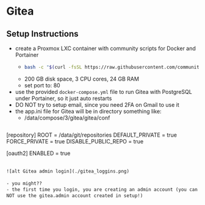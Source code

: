 # Gitea

## Setup Instructions

- create a Proxmox LXC container with community scripts for Docker and Portainer
  - ```bash
    bash -c "$(curl -fsSL https://raw.githubusercontent.com/community-scripts/ProxmoxVE/main/ct/docker.sh)"
    ```
  - 200 GB disk space, 3 CPU cores, 24 GB RAM
  - set port to: 80
- use the provided `docker-compose.yml` file to run Gitea with PostgreSQL under Portainer, so it just auto restarts
- DO NOT try to setup email, since you need 2FA on Gmail to use it
- the app.ini file for Gitea will be in directory something like:
  - /data/compose/3/gitea/gitea/conf
  ```bash
[repository]
ROOT = /data/git/repositories
DEFAULT_PRIVATE = true
FORCE_PRIVATE = true
DISABLE_PUBLIC_REPO = true

[oauth2]
ENABLED = true
  ```

![alt Gitea admin login](./gitea_loggins.png)

- you might??
  - the first time you login, you are creating an admin account (you can NOT use the gitea.admin account created in setup!)
